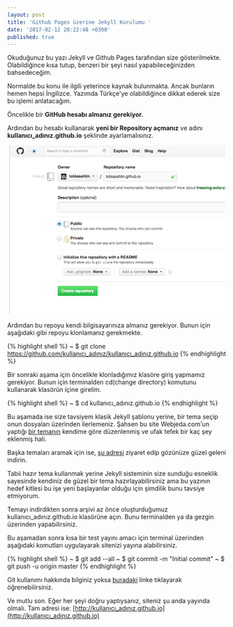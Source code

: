 ```yaml
---
layout: post
title: 'Github Pages üzerine Jekyll Kurulumu '
date: '2017-02-12 20:22:48 +0300'
published: true
---
```


Okuduğunuz bu yazı Jekyll ve Github Pages tarafından size gösterilmekte. Olabildiğince kısa tutup, benzeri bir şeyi nasıl yapabileceğinizden bahsedeceğim.

Normalde bu konu ile ilgili yeterince kaynak bulunmakta. Ancak bunların hemen hepsi İngilizce. Yazımda Türkçe'ye olabildiğince dikkat ederek size bu işlemi anlatacağım.

Öncelikle bir **GitHub hesabı almanız gerekiyor.**

Ardından bu hesabı kullanarak **yeni bir Repository açmanız** ve adını **kullanıcı_adınız.github.io** şeklinde ayarlamalısınız.

<img src="/images/new-repo.png" class="center-image" width="500">

Ardından bu repoyu kendi bilgisayarınıza almanız gerekiyor. Bunun için aşağıdaki gibi repoyu klonlamanız gerekmekte.

{% highlight shell %}
~ $ git clone https://github.com/kullanıcı_adınız/kullanıcı_adınız.github.io
{% endhighlight %}

Bir sonraki aşama için öncelikle klonladığımız klasöre giriş yapmamız gerekiyor. Bunun için terminalden cd(change directory) komutunu kullanarak klasörün içine girelim.

{% highlight shell %}
~ $ cd kullanıcı_adınız.github.io
{% endhighlight %}

Bu aşamada ise size tavsiyem klasik Jekyll şablonu yerine, bir tema seçip onun dosyaları üzerinden ilerlemeniz. Şahsen bu site Webjeda.com'un yaptığı [bir temanın](https://blog.webjeda.com/jekyll-themes/yudish/) kendime göre düzenlenmiş ve ufak tefek bir kaç şey eklenmiş hali.

Başka temaları aramak için ise, [şu adresi](http://jekyllthemes.org/)  ziyaret edip gözünüze güzel geleni indirin.

Tabii hazır tema kullanmak yerine Jekyll sisteminin size sunduğu esneklik sayesinde kendiniz de güzel bir tema hazırlayabilirsiniz ama bu yazının hedef kitlesi bu işe yeni başlayanlar olduğu için şimdilik bunu tavsiye etmiyorum.

Temayı indirdikten sonra arşivi az önce oluşturduğumuz kullanıcı_adınız.github.io klasörüne açın. Bunu terminalden ya da gezgin üzerinden yapabilirsiniz.

Bu aşamadan sonra kısa bir test yayını amacı için terminal üzerinden aşağıdaki komutları uygulayarak sitenizi yayına alabilirsiniz.

{% highlight shell %}
~ $ git add --all
~ $ git commit -m "Initial commit"
~ $ git push -u origin master
{% endhighlight %}

Git kullanımı hakkında bilginiz yoksa [buradaki](https://rogerdudler.github.io/git-guide/index.tr.html) linke tıklayarak öğrenebilirsiniz.

Ve mutlu son. Eğer her şeyi doğru yaptıysanız, siteniz şu anda yayında olmalı. Tam adresi ise: [http://kullanıcı_adınız.github.io](http://kullanıcı_adınız.github.io)
